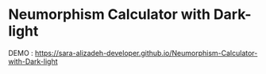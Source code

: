 # Neumorphism Calculator with Dark-light

DEMO  : https://sara-alizadeh-developer.github.io/Neumorphism-Calculator-with-Dark-light
